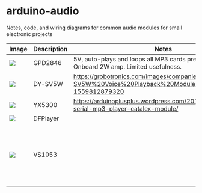 # arduino-audio
Notes, code, and wiring diagrams for common audio modules for small electronic projects


| Image | Description | Notes  | Purchase |
| -------------- | ------------- | ------------- | ------------- |
| ![](https://sc04.alicdn.com/kf/HTB1ef5LKpXXXXXsXVXXq6xXFXXXs.jpg) | GPD2846 | 5V, auto-plays and loops all MP3 cards present on SD Card. Onboard 2W amp. Limited usefulness.  |  |
| ![](https://ae01.alicdn.com/kf/H7a4641c43db8424e82b8b128d81c65e8t/For-Arduino-MP3-Voice-Playback-Module-Music-Player-UART-I-O-Trigger-Amplifier-Class-D-5W.jpg_Q90.jpg) | DY-SV5W | https://grobotronics.com/images/companies/1/datasheets/DY-SV5W%20Voice%20Playback%20ModuleDatasheet.pdf?1559812879320 | https://www.aliexpress.com/item/32999890318.html |
| ![](https://images-na.ssl-images-amazon.com/images/I/612z-HkJB4L._AC_SL1000_.jpg) | YX5300 | https://arduinoplusplus.wordpress.com/2018/07/23/yx5300-serial-mp3-player-catalex-module/ | https://www.amazon.co.uk/YX5300-Control-Serial-Player-Arduino/dp/B01JCI23JG |
| ![](https://dfimg.dfrobot.com/data/DFR0299/20140710/_DSC0328.jpg?imageView2/1/w/564/h/376) | DFPlayer |  |  |
| ![](https://imgaz1.staticbg.com/thumb/large/oaupload/banggood/images/76/B2/95d112c6-fbc6-40f6-a313-3bfc68423d2f.jpg) | VS1053 |  | https://www.banggood.com/VS1053-VS1053B-MP3-Module-Development-Board-UNO-Board-with-SD-Card-Slot-Ogg-Real-time-Recording-p-1609634.html    https://www.banggood.com/VS1053-Audio-MP3-Player-Module-Audio-Decoder-Board-Development-Board-Onboard-Recording-Function-with-Amplifier-SPI-p-1754987.html?rmmds=myorder&cur_warehouse=CN  (no SD card)  |
